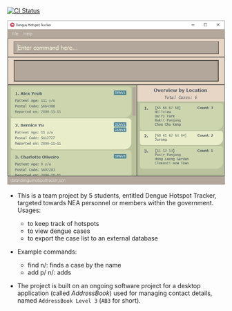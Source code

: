 [![CI Status](https://github.com/se-edu/addressbook-level3/workflows/Java%20CI/badge.svg)](https://github.com/se-edu/addressbook-level3/actions)

![Ui](docs/images/Ui.png)


* This is a team project by 5 students, entitled Dengue Hotspot Tracker, targeted towards NEA personnel or members within the government.<br>
  Usages:
  * to keep track of hotspots
  * to view dengue cases
  * to export the case list to an external database

* Example commands:
  * find n/<name>: finds a case by the name
  * add p/<Postal code> n/: adds 

* The project is built on an ongoing software project for a desktop application (called _AddressBook_) used for managing contact details, named `AddressBook Level 3` (`AB3` for short).
